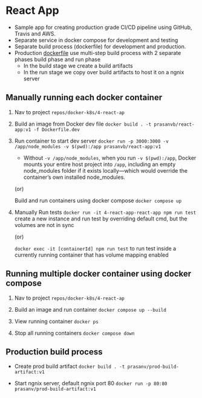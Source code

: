 # React App

- Sample app for creating production grade CI/CD pipeline using GitHub, Travis and AWS.
- Separate service in docker compose for development and testing
- Separate build process (dockerfile) for development and production.
- Production [dockerfile](4-react-app/Dockerfile) use multi-step build process with 2 separate phases build phase and run phase
  - In the build stage we create a build artifacts
  - In the run stage we copy over build artifacts to host it on a ngnix server

## Manually running each docker container

1. Nav to project
   `repos/docker-k8s/4-react-ap`

2. Build an image from Docker dev file
   `docker build . -t prasanvb/react-app:v1 -f Dockerfile.dev`

3. Run container to start dev server
   `docker run -p 3000:3000 -v /app/node_modules -v $(pwd):/app prasanvb/react-app:v1`

   - Without `-v /app/node_modules`, when you run `-v $(pwd):/app`, Docker mounts your entire host project into `/app`, including an empty node_modules folder if it exists locally—which would override the container’s own installed node_modules.

   (or)

   Build and run containers using docker compose
   `docker compose up`

4. Manually Run tests
   `docker run -it 4-react-app-react-app npm run test` create a new instance and run test by overriding default cmd, but the volumes are not in sync

   (or)

   `docker exec -it [containerId] npm run test` to run test inside a currently running container that has volume mapping enabled

## Running multiple docker container using docker compose

1. Nav to project
   `repos/docker-k8s/4-react-ap`

2. Build an image and run container
   `docker compose up --build`

3. View running container
   `docker ps`

4. Stop all running containers
   `docker compose down`

## Production build process

- Create prod build artifact
  `docker build . -t prasanv/prod-build-artifact:v1`

- Start ngnix server, default ngnix port 80
  `docker run -p 80:80 prasanv/prod-build-artifact:v1`
